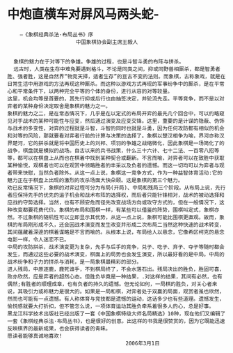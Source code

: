 # 中炮直横车对屏风马两头蛇-

        —《象棋经典杀法·布局丛书》序
                          中国象棋协会副主席王毅人


      象棋的魅力在于对等下的争雄。争雄的过程，也是斗智斗勇的布阵与拼杀。
      远古时，人类在生存中难免要遇到格斗，不论是同类之间，抑或同野兽相厮杀，都是智勇者胜、强者胜，这是自然界“物竞天择，适者生存”的亘古不变的法则。而象棋，古称象戏，就是在日常生活中用游戏的方法再现这种厮杀。而这种以游戏方式再现的军事纷争中的厮杀，是在平常心和平常条件下，以两种完全平等的个体的身份，进行从容的对等较量。
    这里，机会均等是首要的，其先行抑或后行也由抽签决定，并轮流先走。平等竞争，而不是以对弈者的某种身份决定取舍是象棋的魅力之一。
    象棋的魅力之二，是在常态情况下，几乎是在以定式的布局开弈的最先几个回合中，可以约略窥见对手战术的某种可能性与应变，然后通过演变及应变交锋。这里，重要的是计谋的隐蔽、伪饰与战术的多变性，对弈的过程就是斗智，斗智的同时也就是斗勇，因为任何攻防都有相似的机会和对等的风险，那就要看对弈者行前的计算与决策的选择了。象棋以楚汉相争为喻，界河亦称汉界楚河，它的拼杀就是将中国历史上的刘邦、项羽的争雄之战缩微化，因此象棋是一场简化了的战争，棋盘就是模拟的战场。自古以来的兵书战策，什么三十六计、七十二法、一百零八招等等，都可以在棋盘上从而也在棋着中找到某种契合或翻新。不言而喻，对弈者可以在致胜中获取某种愉悦，观棋者也可以在观赏中领略胜者的丰采以及负者的遗憾。而这一切均可以为弈者与观者带来快慰，当然负者除外。从这一点上说，象棋这一竞争方式，作为一种益智体育活动:它的魅力正在于棋盘上出现的激烈的攻杀场面大快朵颐。这是象棋的第三个魅力。
    劝已反常情况下，象棋的对弈过程可分为布局(开局)、中局和残局三个阶段。从布局上说，先行者应保持先手的优先的运子机会和战术布阵的选择权，而后者只能针锋相对，战术的被动选择和应战的守势选择。当然，也有不顾安危而径先改变战场方向或攻守方式的，但在一般情况下，这种改变都要花费代价。象棋的布局和围棋一样，有某些可以借鉴的阵势，围棋叫定式，象棋亦然。不过象棋的随机性可以立即显示其优势，从这一点上说，象棋可能比围棋更直观。故而，象棋的布局刚形成不久，还会因战术演变而发生改变并形成二次布局二当然这种快速的战术转变，其间蕴藏着深邃的棋着谋略是不言而喻的。从根本上说，布局给人以悬念，它像希区柯克的悬念电影一样，令人迷恋不已。
    中局的攻防拼杀，战术演变更为复杂，先手与后手的竞争，兑子、吃子、弃子、夺子等随时都会发生，而通过这些必要的战术演变，棋面上的局势也会发生演变，所以最好看的是中局。中局的战术纷争和子力的拼杀与消耗，是一局象棋最精彩的部分。
    进人残局，中原逐鹿，鹿死谁手，不到棋局终了，不会水落石出。残局决出的胜负，胜固可喜，败亦欣然，应是弈者的超然心态。但胜负毕竟是一种结果，.对这样的结果，其间有必然，也有偶然;有胜者的顺理成章，也有负者的持久的遗憾。但无论如何，一局棋的胜负，对关心者来说，其吸引力或称魅力是很大的。如果是一局和棋，对弈者处于双赢的局面，观赏者虽也欣然，然而也可能有一点遗憾。有人称体育与竞技都是遗憾的运动，这话多少也有些道理。遗憾发生，愉悦感就要大打折扣，但不管怎么说，一项体育运动其胜负牵系着很多人的心，总是好事。
    黑龙江科学技术出版社已经出版了一套《中国象棋特级大师名局精选》10种，现在他们又编辑了一套《象棋经典杀法·布局丛书》，也是很好的创意。出这样的书我是很赞赏的，因为它既能迅速反映棋界的最新成果，也会获得读者的青睐。
    愿读者能够真诚地喜欢!
                                          2006年3月1日